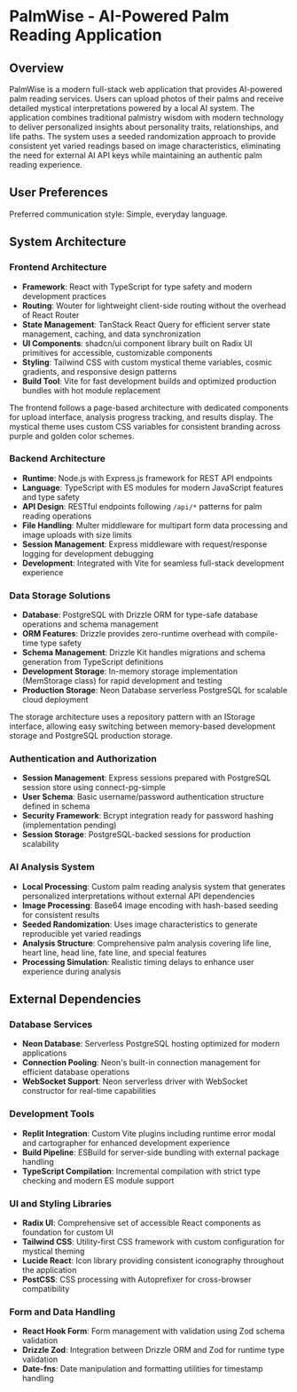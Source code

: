# PalmWise - AI-Powered Palm Reading Application

## Overview

PalmWise is a modern full-stack web application that provides AI-powered palm reading services. Users can upload photos of their palms and receive detailed mystical interpretations powered by a local AI system. The application combines traditional palmistry wisdom with modern technology to deliver personalized insights about personality traits, relationships, and life paths. The system uses a seeded randomization approach to provide consistent yet varied readings based on image characteristics, eliminating the need for external AI API keys while maintaining an authentic palm reading experience.

## User Preferences

Preferred communication style: Simple, everyday language.

## System Architecture

### Frontend Architecture
- **Framework**: React with TypeScript for type safety and modern development practices
- **Routing**: Wouter for lightweight client-side routing without the overhead of React Router
- **State Management**: TanStack React Query for efficient server state management, caching, and data synchronization
- **UI Components**: shadcn/ui component library built on Radix UI primitives for accessible, customizable components
- **Styling**: Tailwind CSS with custom mystical theme variables, cosmic gradients, and responsive design patterns
- **Build Tool**: Vite for fast development builds and optimized production bundles with hot module replacement

The frontend follows a page-based architecture with dedicated components for upload interface, analysis progress tracking, and results display. The mystical theme uses custom CSS variables for consistent branding across purple and golden color schemes.

### Backend Architecture
- **Runtime**: Node.js with Express.js framework for REST API endpoints
- **Language**: TypeScript with ES modules for modern JavaScript features and type safety
- **API Design**: RESTful endpoints following `/api/*` patterns for palm reading operations
- **File Handling**: Multer middleware for multipart form data processing and image uploads with size limits
- **Session Management**: Express middleware with request/response logging for development debugging
- **Development**: Integrated with Vite for seamless full-stack development experience

### Data Storage Solutions
- **Database**: PostgreSQL with Drizzle ORM for type-safe database operations and schema management
- **ORM Features**: Drizzle provides zero-runtime overhead with compile-time type safety
- **Schema Management**: Drizzle Kit handles migrations and schema generation from TypeScript definitions
- **Development Storage**: In-memory storage implementation (MemStorage class) for rapid development and testing
- **Production Storage**: Neon Database serverless PostgreSQL for scalable cloud deployment

The storage architecture uses a repository pattern with an IStorage interface, allowing easy switching between memory-based development storage and PostgreSQL production storage.

### Authentication and Authorization
- **Session Management**: Express sessions prepared with PostgreSQL session store using connect-pg-simple
- **User Schema**: Basic username/password authentication structure defined in schema
- **Security Framework**: Bcrypt integration ready for password hashing (implementation pending)
- **Session Storage**: PostgreSQL-backed sessions for production scalability

### AI Analysis System
- **Local Processing**: Custom palm reading analysis system that generates personalized interpretations without external API dependencies
- **Image Processing**: Base64 image encoding with hash-based seeding for consistent results
- **Seeded Randomization**: Uses image characteristics to generate reproducible yet varied readings
- **Analysis Structure**: Comprehensive palm analysis covering life line, heart line, head line, fate line, and special features
- **Processing Simulation**: Realistic timing delays to enhance user experience during analysis

## External Dependencies

### Database Services
- **Neon Database**: Serverless PostgreSQL hosting optimized for modern applications
- **Connection Pooling**: Neon's built-in connection management for efficient database operations
- **WebSocket Support**: Neon serverless driver with WebSocket constructor for real-time capabilities

### Development Tools
- **Replit Integration**: Custom Vite plugins including runtime error modal and cartographer for enhanced development experience
- **Build Pipeline**: ESBuild for server-side bundling with external package handling
- **TypeScript Compilation**: Incremental compilation with strict type checking and modern ES module support

### UI and Styling Libraries
- **Radix UI**: Comprehensive set of accessible React components as foundation for custom UI
- **Tailwind CSS**: Utility-first CSS framework with custom configuration for mystical theming
- **Lucide React**: Icon library providing consistent iconography throughout the application
- **PostCSS**: CSS processing with Autoprefixer for cross-browser compatibility

### Form and Data Handling
- **React Hook Form**: Form management with validation using Zod schema validation
- **Drizzle Zod**: Integration between Drizzle ORM and Zod for runtime type validation
- **Date-fns**: Date manipulation and formatting utilities for timestamp handling